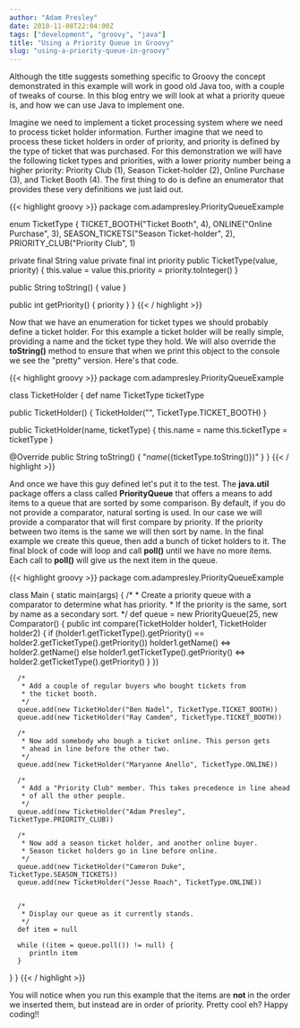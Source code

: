 ```yaml
---
author: "Adam Presley"
date: 2010-11-08T22:04:00Z
tags: ["development", "groovy", "java"]
title: "Using a Priority Queue in Groovy"
slug: "using-a-priority-queue-in-groovy"
---
```


Although the title suggests something specific to Groovy the concept
demonstrated in this example will work in good old Java too, with a
couple of tweaks of course. In this blog entry we will look at what a
priority queue is, and how we can use Java to implement one.

Imagine we need to implement a ticket processing system where we need to
process ticket holder information. Further imagine that we need to
process these ticket holders in order of priority, and priority is
defined by the type of ticket that was purchased. For this demonstration
we will have the following ticket types and priorities, with a lower
priority number being a higher priority: Priority Club (1), Season
Ticket-holder (2), Online Purchase (3), and Ticket Booth (4). The first
thing to do is define an enumerator that provides these very definitions
we just laid out.

{{< highlight groovy >}}
package com.adampresley.PriorityQueueExample

enum TicketType {
   TICKET_BOOTH("Ticket Booth", 4),
   ONLINE("Online Purchase", 3),
   SEASON_TICKETS("Season Ticket-holder", 2),
   PRIORITY_CLUB("Priority Club", 1)

   private final String value
   private final int priority
   public TicketType(value, priority) {
      this.value = value
      this.priority = priority.toInteger()
   }

   public String toString() {
      value
   }

   public int getPriority() {
      priority
   }
}
{{< / highlight >}}

Now that we have an enumeration for ticket types we should probably
define a ticket holder. For this example a ticket holder will be really
simple, providing a name and the ticket type they hold. We will also
override the **toString()** method to ensure that when we print this
object to the console we see the "pretty" version. Here's that code.

{{< highlight groovy >}}
package com.adampresley.PriorityQueueExample

class TicketHolder {
   def name
   TicketType ticketType

   public TicketHolder() {
      TicketHolder("", TicketType.TICKET_BOOTH)
   }

   public TicketHolder(name, ticketType) {
      this.name = name
      this.ticketType = ticketType
   }

   @Override
   public String toString() {
      "${name} (${ticketType.toString()})"
   }
}
{{< / highlight >}}

And once we have this guy defined let's put it to the test. The
**java.util** package offers a class called **PriorityQueue**
that offers a means to add items to a queue that are sorted by some
comparison. By default, if you do not provide a comparator, natural
sorting is used. In our case we will provide a comparator that will
first compare by priority. If the priority between two items is the same
we will then sort by name. In the final example we create this queue,
then add a bunch of ticket holders to it. The final block of code will
loop and call **poll()** until we have no more items. Each call to
**poll()** will give us the next item in the queue.

{{< highlight groovy >}}
package com.adampresley.PriorityQueueExample

class Main {
   static main(args) {
      /*
       * Create a priority queue with a comparator to determine what has priority.
       * If the priority is the same, sort by name as a secondary sort.
       */
      def queue = new PriorityQueue(25, new Comparator<ticketholder>() {
         public int compare(TicketHolder holder1, TicketHolder holder2) {
            if (holder1.getTicketType().getPriority() == holder2.getTicketType().getPriority())
               holder1.getName() <=> holder2.getName()
            else
               holder1.getTicketType().getPriority() <=> holder2.getTicketType().getPriority()
         }
      })

      /*
       * Add a couple of regular buyers who bought tickets from
       * the ticket booth.
       */
      queue.add(new TicketHolder("Ben Nadel", TicketType.TICKET_BOOTH))
      queue.add(new TicketHolder("Ray Camdem", TicketType.TICKET_BOOTH))

      /*
       * Now add somebody who bough a ticket online. This person gets
       * ahead in line before the other two.
       */
      queue.add(new TicketHolder("Maryanne Anello", TicketType.ONLINE))

      /*
       * Add a "Priority Club" member. This takes precedence in line ahead
       * of all the other people.
       */
      queue.add(new TicketHolder("Adam Presley", TicketType.PRIORITY_CLUB))

      /*
       * Now add a season ticket holder, and another online buyer.
       * Season ticket holders go in line before online.
       */
      queue.add(new TicketHolder("Cameron Duke", TicketType.SEASON_TICKETS))
      queue.add(new TicketHolder("Jesse Roach", TicketType.ONLINE))


      /*
       * Display our queue as it currently stands.
       */
      def item = null

      while ((item = queue.poll()) != null) {
         println item
      }
   }
}
{{< / highlight >}}

You will notice when you run this example that the items are **not**
in the order we inserted them, but instead are in order of priority.
Pretty cool eh? Happy coding!!
